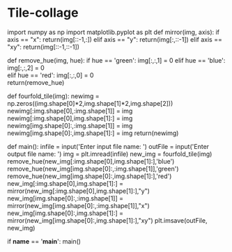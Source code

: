 # Tile-collage
import numpy as np
import matplotlib.pyplot as plt
def mirror(img, axis):
  if axis == "x":
    return(img[::-1,:])
  elif axis == "y":
    return(img[:,::-1])
  elif axis == "xy": 
    return(img[::-1,::-1])
  
  
def remove_hue(img, hue):
  if hue == 'green':
    img[:,:,1] = 0
  elif hue == 'blue':
    img[:,:,2] = 0   
  elif hue == 'red':
    img[:,:,0] = 0   
  return(remove_hue)

def fourfold_tile(img):
  newimg = np.zeros((img.shape[0]*2,img.shape[1]*2,img.shape[2]))
  newimg[:img.shape[0],:img.shape[1]] = img 
  newimg[:img.shape[0],img.shape[1]:] = img  
  newimg[img.shape[0]:,:img.shape[1]] = img 
  newimg[img.shape[0]:,img.shape[1]:] = img 
  return(newimg)

def main():
  infile = input('Enter input file name: ')
  outFile = input('Enter output file name: ')
  img = plt.imread(infile)
  new_img = fourfold_tile(img)
  remove_hue(new_img[:img.shape[0],img.shape[1]:],'blue')
  remove_hue(new_img[img.shape[0]:,:img.shape[1]],'green')
  remove_hue(new_img[img.shape[0]:,img.shape[1]:],'red')
  new_img[:img.shape[0],img.shape[1]:] = mirror(new_img[:img.shape[0],img.shape[1]:],"y")
  new_img[img.shape[0]:,:img.shape[1]] = mirror(new_img[img.shape[0]:,:img.shape[1]],"x")
  new_img[img.shape[0]:,img.shape[1]:] = mirror(new_img[img.shape[0]:,img.shape[1]:],"xy")
  plt.imsave(outFile, new_img)

if __name__ == '__main__':
  main()
  

